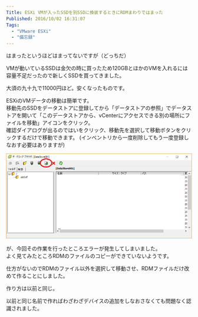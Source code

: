 ```yaml
---
Title: ESXi VMが入ったSSDを別SSDに換装するときにRDMまわりではまった
Published: 2016/10/02 16:31:07
Tags:
  - "VMware ESXi"
  - "備忘録"
---
```

はまったというほどはまってないですが（どっちだ）  

VMが動いているSSDは金欠の時に買ったため120GBとほかのVMを入れるには容量不足だったので新しくSSDを買ってきました。  


<?# AmazonAffiliate B01EAXSB3K /?>

大須の九十九で11000円ほど。安くなったものです。  

ESXiのVMデータの移動は簡単です。  
移動先のSSDをデータストアに登録してから「データストアの参照」でデータストアを開いて「このデータストアから、vCenterにアクセスできる別の場所にファイルを移動」アイコンをクリック。  
確認ダイアログが出るのではいをクリック、移動先を選択して移動ボタンをクリックするだけで移動できます。 
(インベントリから一度削除してもう一度登録しなおす必要はありますが)

![](20161002162628.png) 

が、今回その作業を行ったところエラーが発生してしまいました。  
よく見てみたところRDMのファイルのコピーができていないようです。  

仕方がないのでRDMのファイル以外を選択して移動させ、RDMファイルだけ改めて作ることにしました。  

作り方は以前と同じ。 


<?# OEmbed "https://blog.hitsujin.jp/entry/2014/06/08/161357" /?>


以前と同じ名前で作ればわざわざデバイスの追加をしなおさなくても問題なく認識されました。  

